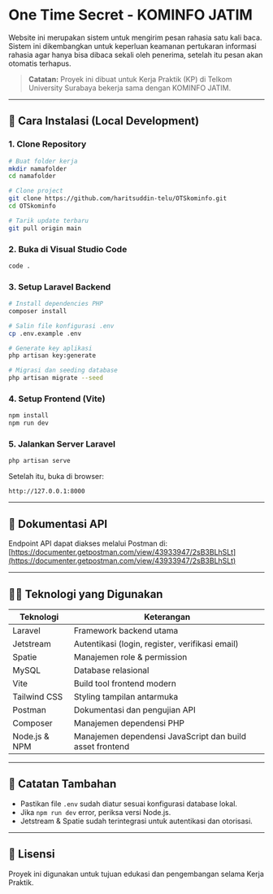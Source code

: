 # One Time Secret - KOMINFO JATIM

Website ini merupakan sistem untuk mengirim pesan rahasia satu kali baca. Sistem ini dikembangkan untuk keperluan keamanan pertukaran informasi rahasia agar hanya bisa dibaca sekali oleh penerima, setelah itu pesan akan otomatis terhapus.

> **Catatan:** Proyek ini dibuat untuk Kerja Praktik (KP) di Telkom University Surabaya bekerja sama dengan KOMINFO JATIM.

---

## 🔧 Cara Instalasi (Local Development)

### 1. Clone Repository

```bash
# Buat folder kerja
mkdir namafolder
cd namafolder

# Clone project
git clone https://github.com/haritsuddin-telu/OTSkominfo.git
cd OTSkominfo

# Tarik update terbaru
git pull origin main
```

### 2. Buka di Visual Studio Code
```bash
code .
```

### 3. Setup Laravel Backend
```bash
# Install dependencies PHP
composer install

# Salin file konfigurasi .env
cp .env.example .env

# Generate key aplikasi
php artisan key:generate

# Migrasi dan seeding database
php artisan migrate --seed
```

### 4. Setup Frontend (Vite)
```bash
npm install
npm run dev
```

### 5. Jalankan Server Laravel
```bash
php artisan serve
```

Setelah itu, buka di browser:
```
http://127.0.0.1:8000
```

---

## 🧪 Dokumentasi API
Endpoint API dapat diakses melalui Postman di:  
[https://documenter.getpostman.com/view/43933947/2sB3BLhSLt](https://documenter.getpostman.com/view/43933947/2sB3BLhSLt)

---

## 👨‍💻 Teknologi yang Digunakan

| Teknologi      | Keterangan |
|----------------|------------|
| Laravel        | Framework backend utama |
| Jetstream      | Autentikasi (login, register, verifikasi email) |
| Spatie         | Manajemen role & permission |
| MySQL          | Database relasional |
| Vite           | Build tool frontend modern |
| Tailwind CSS   | Styling tampilan antarmuka |
| Postman        | Dokumentasi dan pengujian API |
| Composer       | Manajemen dependensi PHP |
| Node.js & NPM  | Manajemen dependensi JavaScript dan build asset frontend |

---

## 📌 Catatan Tambahan
- Pastikan file `.env` sudah diatur sesuai konfigurasi database lokal.
- Jika `npm run dev` error, periksa versi Node.js.
- Jetstream & Spatie sudah terintegrasi untuk autentikasi dan otorisasi.

---

## 📄 Lisensi
Proyek ini digunakan untuk tujuan edukasi dan pengembangan selama Kerja Praktik.